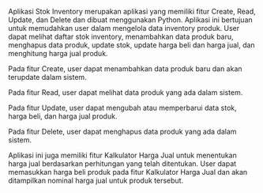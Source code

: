 Aplikasi Stok Inventory merupakan aplikasi yang memiliki fitur Create, Read, Update, dan Delete dan dibuat menggunakan Python.
Aplikasi ini bertujuan untuk memudahkan user dalam mengelola data inventory produk.
User dapat melihat daftar stok inventory,  menambahkan data produk baru, menghapus data produk, update stok, update harga beli dan harga jual, dan menghitung harga jual produk.

Pada fitur Create, user dapat menambahkan data produk baru dan akan terupdate dalam sistem.

Pada fitur Read, user dapat melihat data produk yang ada dalam sistem.

Pada fitur Update, user dapat mengubah atau memperbarui data stok, harga beli, dan harga jual produk.

Pada fitur Delete, user dapat menghapus data produk yang ada dalam sistem.

Aplikasi ini juga memiliki fitur Kalkulator Harga Jual untuk menentukan harga jual berdasarkan perhitungan yang telah ditentukan.
User dapat memasukkan harga beli produk pada fitur Kalkulator Harga Jual dan akan ditampilkan nominal harga jual untuk produk tersebut.
